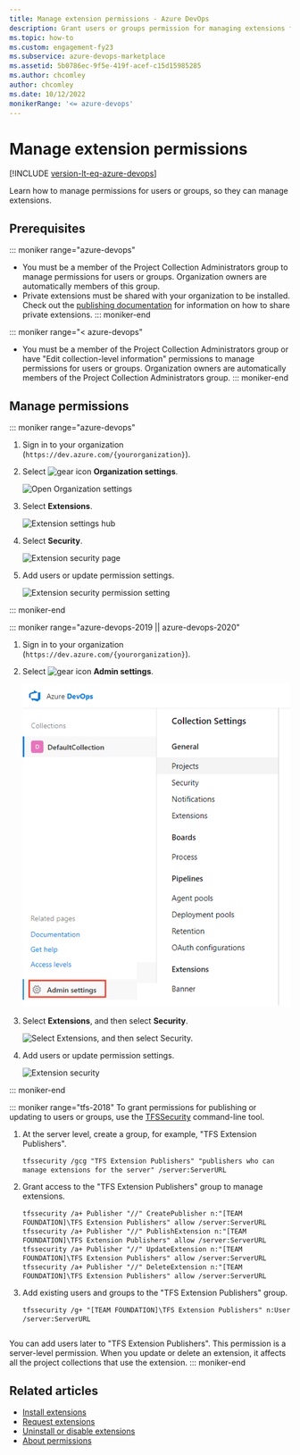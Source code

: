 ```yaml
---
title: Manage extension permissions - Azure DevOps
description: Grant users or groups permission for managing extensions for Azure DevOps.
ms.topic: how-to
ms.custom: engagement-fy23
ms.subservice: azure-devops-marketplace
ms.assetid: 5b0786ec-9f5e-419f-acef-c15d15985285
ms.author: chcomley
author: chcomley
ms.date: 10/12/2022
monikerRange: '<= azure-devops'
---
```


# Manage extension permissions

[!INCLUDE [version-lt-eq-azure-devops](../includes/version-lt-eq-azure-devops.md)]

Learn how to manage permissions for users or groups, so they can manage extensions.

## Prerequisites
::: moniker range="azure-devops"
- You must be a member of the Project Collection Administrators group to manage permissions for users or groups. Organization owners are automatically members of this group.
- Private extensions must be shared with your organization to be installed. Check out the [publishing documentation](../extend/publish/overview.md#upload) for information on how to share private extensions.
::: moniker-end

::: moniker range="< azure-devops"
- You must be a member of the Project Collection Administrators group or have "Edit collection-level information" permissions to manage permissions for users or groups. Organization owners are automatically members of the Project Collection Administrators group.
::: moniker-end

## Manage permissions

::: moniker range="azure-devops"

1. Sign in to your organization (```https://dev.azure.com/{yourorganization}```).
2. Select ![gear icon](../media/icons/gear-icon.png) **Organization settings**.

    ![Open Organization settings](../media/settings/open-admin-settings-vert.png)

3. Select **Extensions**.

    ![Extension settings hub](media/manage-permissions/extensions-settings.png)

4. Select **Security**.

    ![Extension security page](media/manage-permissions/extensions-security-button.png)

5. Add users or update permission settings.

    ![Extension security permission setting](media/manage-permissions/extensions-security.png)

::: moniker-end

::: moniker range="azure-devops-2019 || azure-devops-2020"

1. Sign in to your organization (```https://dev.azure.com/{yourorganization}```).

2. Select ![gear icon](../media/icons/gear-icon.png) **Admin settings**.

    ![Open Admin settings](../media/settings/open-admin-settings-server.png)

3. Select **Extensions**, and then select **Security**.

    ![Select Extensions, and then select Security.](media/select-extensions-and-security.png)

4. Add users or update permission settings.

    ![Extension security](media/manage-permissions/extensions-security.png)

::: moniker-end

::: moniker range="tfs-2018"
To grant permissions for publishing or updating to users or groups, use the [TFSSecurity](/azure/devops/server/command-line/tfssecurity-cmd#permissions) command-line tool.

1. At the server level, create a group, for example, "TFS Extension Publishers".

   ```
   tfssecurity /gcg "TFS Extension Publishers" "publishers who can manage extensions for the server" /server:ServerURL
   ```

2. Grant access to the "TFS Extension Publishers" group to manage extensions.

   ```
   tfssecurity /a+ Publisher "//" CreatePublisher n:"[TEAM FOUNDATION]\TFS Extension Publishers" allow /server:ServerURL
   tfssecurity /a+ Publisher "//" PublishExtension n:"[TEAM FOUNDATION]\TFS Extension Publishers" allow /server:ServerURL
   tfssecurity /a+ Publisher "//" UpdateExtension n:"[TEAM FOUNDATION]\TFS Extension Publishers" allow /server:ServerURL
   tfssecurity /a+ Publisher "//" DeleteExtension n:"[TEAM FOUNDATION]\TFS Extension Publishers" allow /server:ServerURL
   ```
<!--
   For Team Foundation Server "15" RC2 or earlier, use this syntax:

   ```
   tfssecurity /a+ Publisher "//" Create n:"[TEAM FOUNDATION]\TFS Extension Publishers" allow /server:ServerURL
   tfssecurity /a+ Publisher "//" Publish n:"[TEAM FOUNDATION]\TFS Extension Publishers" allow /server:ServerURL
   tfssecurity /a+ Publisher "//" Write n:"[TEAM FOUNDATION]\TFS Extension Publishers" allow /server:ServerURL
   ```
-->
3. Add existing users and groups to the "TFS Extension Publishers" group.

    ```
    tfssecurity /g+ "[TEAM FOUNDATION]\TFS Extension Publishers" n:User /server:ServerURL
    ```
    ```

You can add users later to "TFS Extension Publishers". This permission is a server-level permission. 
When you update or delete an extension, it affects all the project collections that use the extension.
::: moniker-end

## Related articles

- [Install extensions](install-extension.md)
- [Request extensions](request-extensions.md)
- [Uninstall or disable extensions](install-extension.md#uninstall-an-extension)
- [About permissions](../organizations/security/about-permissions.md)
